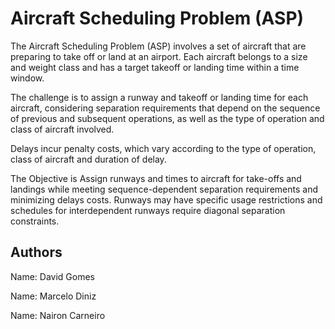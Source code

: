 # Aircraft Scheduling Problem (ASP)

The Aircraft Scheduling Problem (ASP) involves a set of aircraft that are preparing to take off or land at an airport.
Each aircraft belongs to a size and weight class and has a target takeoff or landing time within a time window.

The challenge is to assign a runway and takeoff or landing time for each aircraft, considering separation requirements
that depend on the sequence of previous and subsequent operations, as well as the type of operation and class of aircraft
involved.

Delays incur penalty costs, which vary according to the type of operation, class of aircraft and duration of delay.

The Objective is Assign runways and times to aircraft for take-offs and landings while meeting sequence-dependent
separation requirements and minimizing delays costs. Runways may have specific usage restrictions and schedules
for interdependent runways require diagonal separation constraints.

## Authors

Name: David Gomes

Name: Marcelo Diniz

Name: Nairon Carneiro
